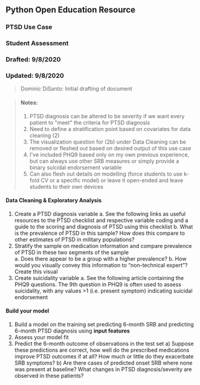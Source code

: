 ## Python Open Education Resource
### PTSD Use Case
### Student Assessment
### Drafted: 9/8/2020
### Updated: 9/8/2020
>	Dominic DiSanto: Initial drafting of document

> #### Notes:
> 1) PTSD diagnosis can be altered to be severity if we want every patient to "meet" the criteria for PTSD diagnosis
> 2) Need to define a stratification point based on covariates for data cleaning (2)
> 3) The visualization question for (2b) under Data Cleaning can be removed or fleshed out based on desired output of this use case
> 4) I've included PHQ9 based only on my own previous experience, but can always use other SRB measures or simply provide a binary suicidal endorsement variable 
> 5) Can also flesh out details on modelling (force students to use k-fold CV or a specific model) or leave it open-ended and leave students to their own devices


#### Data Cleaning & Exploratory Analysis
1) Create a PTSD diagnosis variable 
   a. See the following links as useful resources to the PTSD checklist and respective variable coding and a guide to the scoring and diagnosis of PTSD using this checklist
   b. What is the prevalence of PTSD in this sample? How does this compare to other estimates of PTSD in military populations? 
2) Stratify the sample on medication information and compare prevalence of PTSD in these two segments of the sample    
   a. Does there appear to be a group with a higher prevalence?
   b. How would you visually convey this information to “non-technical expert”? Create this visual
3) Create suicidality variable
   a. See the following article containing the PHQ9 questions. The 9th question in PHQ9 is often used to assess suicidality, with any values >1 (i.e. present symptom) indicating suicidal endorsement
 
#### Build your model
1) Build a model on the training set predicting 6-month SRB and predicting 6-month PTSD diagnosis using **input features**
2) Assess your model fit
3) Predict the 6-month outcome of observations in the test set
   a) Suppose these predictions are correct, how well do the prescribed medications improve PTSD outcomes if at all? How much or little do they exacerbate SRB symptoms?
   b) Are there cases of predicted onset SRB where none was present at baseline? What changes in PTSD diagnosis/severity are observed in these patients? 
		
